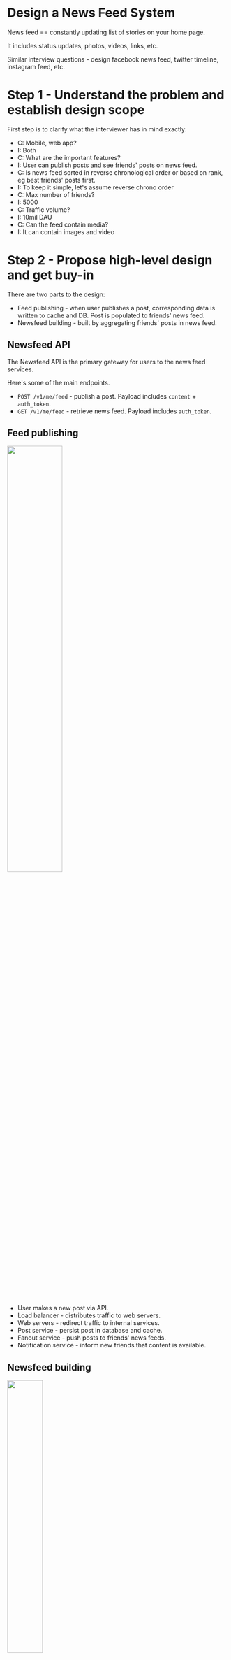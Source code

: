# Design a News Feed System
News feed == constantly updating list of stories on your home page.

It includes status updates, photos, videos, links, etc.

Similar interview questions - design facebook news feed, twitter timeline, instagram feed, etc.

# Step 1 - Understand the problem and establish design scope
First step is to clarify what the interviewer has in mind exactly:
 * C: Mobile, web app?
 * I: Both
 * C: What are the important features?
 * I: User can publish posts and see friends' posts on news feed.
 * C: Is news feed sorted in reverse chronological order or based on rank, eg best friends' posts first.
 * I: To keep it simple, let's assume reverse chrono order
 * C: Max number of friends?
 * I: 5000
 * C: Traffic volume?
 * I: 10mil DAU
 * C: Can the feed contain media?
 * I: It can contain images and video

# Step 2 - Propose high-level design and get buy-in
There are two parts to the design:
 * Feed publishing - when user publishes a post, corresponding data is written to cache and DB. Post is populated to friends' news feed.
 * Newsfeed building - built by aggregating friends' posts in news feed.

## Newsfeed API
The Newsfeed API is the primary gateway for users to the news feed services.

Here's some of the main endpoints.
 * `POST /v1/me/feed` - publish a post. Payload includes `content` + `auth_token`.
 * `GET /v1/me/feed` - retrieve news feed. Payload includes `auth_token`.

## Feed publishing

<img src=images/feed-publishign.png width=50% height=50%>

 * User makes a new post via API.
 * Load balancer - distributes traffic to web servers.
 * Web servers - redirect traffic to internal services.
 * Post service - persist post in database and cache.
 * Fanout service - push posts to friends' news feeds.
 * Notification service - inform new friends that content is available.

## Newsfeed building

<img src=images/newsfeed-building.png width=40% height=40%>

 * User sends request to retrieve news feed.
 * Load balancer redirects traffic to web servers.
 * Web servers - route requests to newsfeed service.
 * Newsfeed service - fetch news feed from cache.
 * Newsfeed cache - store pre-computed news feeds for fast retrieval.

# Step 3 - Design deep dive
Let's discuss the two flows we covered in more depth.

## Feed publishing deep dive

<img src=images/feed-publishing-deep-dive.png width=80% height=80%>

### Web servers
besides a gateway to the internal services, these do authentication and apply rate limits, in order to prevent spam.

### Fanout service
This is the process of delivering posts to friends. There are two types of fanouts - fanout on write (push model) and fanout on read (pull model).

Fanout on write (push model) - posts are pre-computed during post publishing.

Pros:
 * news feed is generated in real-time and can be delivered instantly to friends' news feed.
 * fetching the news feed is fast as it's precomputed

Cons:
 * if a friend has many friends, generating the news feed takes a lot of time, which slows down post publishing speed. This is the hotkey problem.
 * for inactive users, pre-computing the news feed is a waste.

Fanout on read (pull model) - news feed is generated during read time.

Pros:
 * Works better for inactive users, as news feeds are not generated for them.
 * Data is not pushed to friends, hence, no hotkey problem.

Cons:
 * Fetching the news feed is slow as it's not pre-computed.

We'll adopt a hybrid approach - we'll pre-compute the news feed for people without many friends and use the pull model for celebrities and users with many friends/followers.

System diagram of fanout service:

<img src=images/fanout-service.png width=60% height=60%>

 * Fetch friend IDs from graph database. They're suited for managing friend relationships and recommendations.
 * Get friends info from user cache. Filtering is applied here for eg muted/blocked friends.
 * Send friends list and post ID to the message queue.
 * Fanout workers fetch the messages and store the news feed data in a cache. They store a `<post_id, user_id>` mappings** in it which can later be retrieved.

** I think there is some kind of error in this part of the book. It doesn't make sense to store a `<post_id, user_id>` mapping in the cache. Instead, it should be a `<user_id, post_id>` mapping as that allows one to quickly fetch all posts for a given user, which are part of their news feed. In addition to that, the example in the book shows that you can store multiple user_ids or post_ids as keys in the cache, which is typically not supported in eg a hashmap, but it is actually supported when you use the `Redis Sets` feature, but that is not explicitly mentioned in the chapter.

## News feed retrieval deep dive

<img src=images/news-feed-retrieval-deep-dive.png width=60% height=60%>

 * user sends request to retrieve news feed.
 * Load balancer distributes request to a set of web servers.
 * Web servers call news feed service.
 * News feed service gets a list of `post_id` from the news feed cache.
 * Then, the posts in the news feed are hydrated with usernames, content, media files, etc.
 * Fully hydrated news feed is returned as a JSON to the user.
 * Media files are also stored in CDN and fetched from there for better user experience.

## Cache architecture
Cache is very important for a news feed service. We divided it into 5 layers:

<img src=images/cache-layer.png width=50% height=50%>

 * news feed - stores ids of news feeds
 * content - stores every post data. Popular content is stored in hot cache.
 * social graph - store user relationship data.
 * action - store info about whether a user liked, replied or took actions on a post.
 * counters - counters for replies, likes, followers, following, etc.

# Step 4 - wrap up
In this chapter, we designed a news feed system and we covered two main use-cases - feed publishing and feed retrieval.

Talking points, related to scalability:
 * vertical vs. horizontal database scaling
 * SQL vs. NoSQL
 * Master-slave replication
 * Read replicas
 * Consistency models
 * Database sharding

Other talking points:
 * keep web tier stateless
 * cache data as much as possible
 * multiple data center setup
 * Loose coupling components via message queues
 * Monitoring key metrics - QPS and latency.

